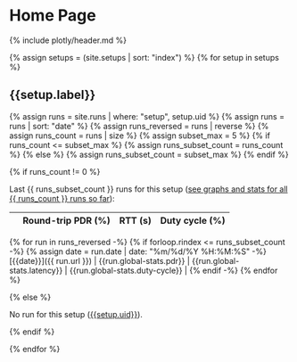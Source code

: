 # Home Page

{% include plotly/header.md %}

{% assign setups = (site.setups | sort: "index") %}
{% for setup in setups %}

## {{setup.label}}

{% assign runs = site.runs | where: "setup", setup.uid %}
{% assign runs = runs | sort: "date" %}
{% assign runs_reversed = runs | reverse %}
{% assign runs_count = runs | size %}
{% assign subset_max = 5 %}
{% if runs_count <= subset_max %}
{% assign runs_subset_count = runs_count %}
{% else %}
{% assign runs_subset_count = subset_max %}
{% endif %}

{% if runs_count != 0 %}

Last {{ runs_subset_count }} runs for this setup ([see graphs and stats for all {{ runs_count }} runs so far]({{setup.url}})):

|  | Round-trip PDR (%) | RTT (s) | Duty cycle (%) |
| --- | ---: | ---: | ---:  |
{% for run in runs_reversed -%}
{% if forloop.rindex <= runs_subset_count -%}
{% assign date = run.date | date: "%m/%d/%Y %H:%M:%S" -%}
[{{date}}]({{ run.url }}) | {{run.global-stats.pdr}} | {{run.global-stats.latency}} | {{run.global-stats.duty-cycle}} |
{% endif -%}
{% endfor %}

{% else %}

No run for this setup ([{{setup.uid}}]({{setup.url}})).

{% endif %}

{% endfor %}
